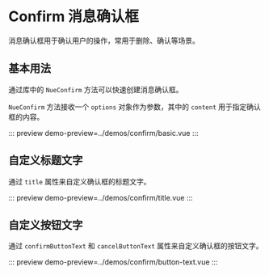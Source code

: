 # Confirm 消息确认框

消息确认框用于确认用户的操作，常用于删除、确认等场景。

## 基本用法

通过库中的 `NueConfirm` 方法可以快速创建消息确认框。

`NueConfirm` 方法接收一个 `options` 对象作为参数，其中的 `content` 用于指定确认框的内容。

::: preview
demo-preview=../demos/confirm/basic.vue
:::

## 自定义标题文字

通过 `title` 属性来自定义确认框的标题文字。

::: preview
demo-preview=../demos/confirm/title.vue
:::

## 自定义按钮文字

通过 `confirmButtonText` 和 `cancelButtonText` 属性来自定义确认框的按钮文字。

::: preview
demo-preview=../demos/confirm/button-text.vue
:::

